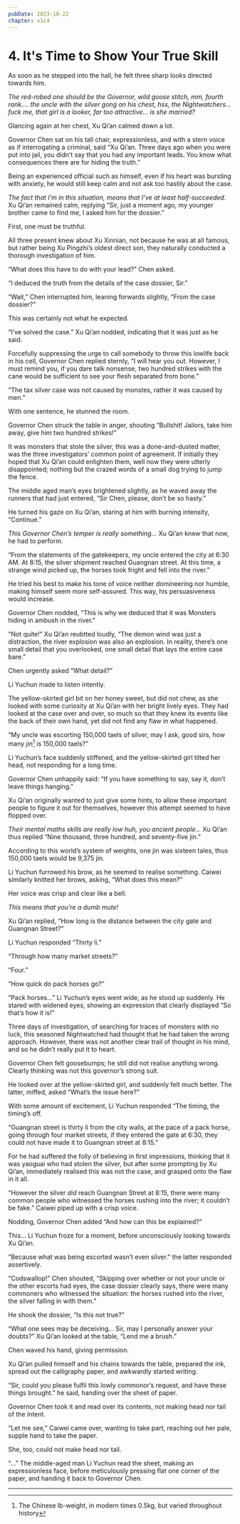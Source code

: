 ```yaml
---
pubDate: 2023-10-22
chapter: v1c4
---
```


# 4. It's Time to Show Your True Skill

As soon as he stepped into the hall, he felt three sharp looks directed towards him.

*The red-robed one should be the Governor, wild goose stitch, mm, fourth rank…. the uncle with the silver gong on his chest, hss, the Nightwatchers… fuck me, that girl is a looker, far too attractive… is she married?*

Glancing again at her chest, Xu Qi’an calmed down a lot.

Governor Chen sat on his tall chair, expressionless, and with a stern voice as if interrogating a criminal, said “Xu Qi’an. Three days ago when you were put into jail, you didn’t say that you had any important leads. You know what consequences there are for hiding the truth.”

Being an experienced official such as himself, even if his heart was bursting with anxiety, he would still keep calm and not ask too hastily about the case.

*The fact that I’m in this situation, means that I’ve at least half-succeeded.* Xu Qi’an remained calm, replying “Sir, just a moment ago, my younger brother came to find me, I asked him for the dossier.”

First, one must be truthful.

All three present knew about Xu Xinnian, not because he was at all famous, but rather being Xu Pingzhi’s oldest direct son, they naturally conducted a thorough investigation of him.

“What does this have to do with your lead?” Chen asked.

“I deduced the truth from the details of the case dossier, Sir.”

“Wait,” Chen interrupted him, leaning forwards slightly, “From the case dossier?”

This was certainly not what he expected.

“I’ve solved the case.” Xu Qi’an nodded, indicating that it was just as he said.

Forcefully suppressing the urge to call somebody to throw this lowlife back in his cell, Governor Chen replied sternly, “I will hear you out. However, I must remind you, if you dare talk nonsense, two hundred strikes with the cane would be sufficient to see your flesh separated from bone.”

“The tax silver case was not caused by monstes, rather it was caused by men.”

With one sentence, he stunned the room. 

Governor Chen struck the table in anger, shouting “Bullshit! Jailors, take him away, give him two hundred strikes!”

It was monsters that stole the silver, this was a done-and-dusted matter, was the three investigators’ common point of agreement. If initially they hoped that Xu Qi’an could enlighten them, well now they were utterly disappointed; nothing but the crazed words of a small dog trying to jump the fence. 

The middle aged man’s eyes brightened slightly, as he waved away the runners that had just entered, “Sir Chen, please, don’t be so hasty.”

He turned his gaze on Xu Qi’an, staring at him with burning intensity, “Continue.”

*This Governor Chen’s temper is really something…* Xu Qi’an knew that now, he had to perform.

“From the statements of the gatekeepers, my uncle entered the city at 6:30 AM. At 8:15, the silver shipment reached Guangnan street. At this time, a strange wind picked up, the horses took fright and fell into the river.”

He tried his best to make his tone of voice neither domineering nor humble, making himself seem more self-assured. This way, his persuasiveness would increase.

Governor Chen nodded, “This is why we deduced that it was Monsters hiding in ambush in the river.”

“Not quite!” Xu Qi’an reubtted loudly, “The demon wind was just a distraction, the river explosion was also an explosion. In reality, there’s one small detail that you overlooked, one small detail that lays the entire case bare.”

Chen urgently asked “What detail?”

Li Yuchun made to listen intently. 

The yellow-skirted girl bit on her honey sweet, but did not chew, as she looked with some curiosity at Xu Qi’an with her bright lively eyes. They had looked at the case over and over, so much so that they knew its events like the back of their own hand, yet did not find any flaw in what happened. 

“My uncle was escorting 150,000 taels of silver, may I ask, good sirs, how many *jin*[^1] is 150,000 taels?”

Li Yuchun’s face suddenly stiffened, and the yellow-skirted girl tilted her head, not responding for a long time. 

Governor Chen unhappily said: “If you have something to say, say it, don’t leave things hanging.”

Xu Qi’an originally wanted to just give some hints, to allow these important people to figure it out for themselves, however this attempt seemed to have flopped over.

*Their mental maths skills are really low huh, you ancient people…* Xu Qi’an thus replied “Nine thousand, three hundred, and seventy-five jin.”

According to this world’s system of weights, one jin was sixteen tales, thus 150,000 taels would be 9,375 jin. 

Li Yuchun furrowed his brow, as he seemed to realise something. Caiwei similarly knitted her brows, asking, “What does this mean?”

Her voice was crisp and clear like a bell. 

*This means that you’re a dumb mute!*

Xu Qi’an replied, “How long is the distance between the city gate and Guangnan Street?”

Li Yuchun responded “Thirty li.”

“Through how many market streets?”

“Four.”

“How quick do pack horses go?”

“Pack horses…” Li Yuchun’s eyes went wide, as he stood up suddenly. He stared with widened eyes, showing an expression that clearly displayed “So that’s how it is!”

Three days of investigation, of searching for traces of monsters with no luck, this seasoned Nightwatched had thought that he had taken the wrong approach. However, there was not another clear trail of thought in his mind, and so he didn’t really put it to heart.

Governor Chen felt goosebumps; he still did not realise anything wrong. Clearly thinking was not this governor’s strong suit. 

He looked over at the yellow-skirted girl, and suddenly felt much better. The latter, miffed, asked “What’s the issue here?”

With some amount of excitement, Li Yuchun responded “The timing, the timing’s off.

“Guangnan street is thirty li from the city walls, at the pace of a pack horse, going through four market streets, if they entered the gate at 6:30, they could not have made it to Guangnan street at 8:15.”

For he had suffered the folly of believing in first impressions, thinking that it was yaoguai who had stolen the silver, but after some prompting by Xu Qi’an, immediately realised this was not the case, and grasped onto the flaw in it all. 

“However the silver *did* reach Guangnan Street at 8:15, there were many common people who witnessed the horses rushing into the river; it couldn’t be fake.” Caiwei piped up with a crisp voice. 

Nodding, Governor Chen added “And how can this be explained?”

This… Li Yuchun froze for a moment, before unconsciously looking towards Xu Qi’an.

“Because what was being escorted wasn’t even silver.” the latter responded assertively.

“Codswallop!” Chen shouted, “Skipping over whether or not your uncle or the other escorts had eyes, the case dossier clearly says, there were many commoners who witnessed the situation: the horses rushed into the river, the silver falling in with them.”

He shook the dossier, “Is this not true?”

“What one sees may be deceiving… Sir, may I personally answer your doubts?” Xu Qi’an looked at the table, “Lend me a brush.”

Chen waved his hand, giving permission.

Xu Qi’an pulled himself and his chains towards the table, prepared the ink, spread out the calligraphy paper, and awkwardly started writing.

“Sir, could you please fulfil this lowly commonor’s request, and have these things brought.” he said, handing over the sheet of paper.

Governor Chen took it and read over its contents, not making head nor tail of the intent. 

“Let me see,” Caiwei came over, wanting to take part, reaching out her pale, supple hand to take the paper. 

She, too, could not make head nor tail.

“…” The middle-aged man Li Yuchun read the sheet, making an expressionless face, before meticulously pressing flat one corner of the paper, and handing it back to Governor Chen.

___

[^1]: The Chinese lb-weight, in modern times 0.5kg, but varied throughout history    
    